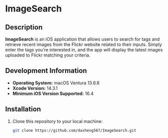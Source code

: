 # ImageSearch

## Description
**ImageSearch** is an iOS application that allows users to search for tags and retrieve recent images from the Flickr website related to their inputs. Simply enter the tags you're interested in, and the app will display the latest images uploaded to Flickr matching your criteria.

## Development Information
- **Operating System:** macOS Ventura 13.6.6
- **Xcode Version:** 14.3.1
- **Minimum iOS Version Supported:** 16.4

## Installation
1. Clone this repository to your local machine:
   ```bash
   git clone https://github.com/dasheng567/ImageSearch.git

